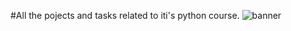 #All the pojects and tasks related to iti's python course.
![banner](https://user-images.githubusercontent.com/76496105/221377857-2e98965d-0259-40d6-840b-3f909b2b5636.png)
